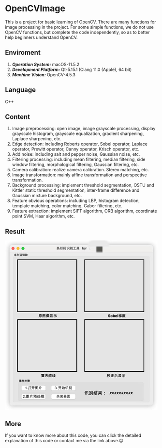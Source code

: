 # OpenCVImage

This is a project for basic learning of OpenCV. There are many functions for image processing in the project. For some simple functions, we do not use OpenCV functions, but complete the code independently, so as to better help beginners understand OpenCV.

## Enviroment

1. ***Operation System:*** macOS-11.5.2
2. ***Development Platform:*** Qt-5.15.1 (Clang 11.0 (Apple), 64 bit)
3. ***Machine Vision:*** OpenCV-4.5.3

## Language

C++

## Content

1. Image preprocessing: open image, image grayscale processing, display grayscale histogram, grayscale equalization, gradient sharpening, Laplace sharpening, etc.
2. Edge detection: including Roberts operator, Sobel operator, Laplace operator, Prewitt operator, Canny operator, Krisch operator, etc.
3. Add noise: including salt and pepper noise, Gaussian noise, etc.
4. Filtering processing: including mean filtering, median filtering, side window filtering, morphological filtering, Gaussian filtering, etc.
5. Camera calibration: realize camera calibration. Stereo matching, etc.
6. Image transformation: mainly affine transformation and perspective transformation.
7. Background processing: implement threshold segmentation, OSTU and Kittler static threshold segmentation, inter-frame difference and Gaussian mixture background, etc.
8. Feature obvious operations: including LBP, histogram detection, template matching, color matching, Gabor filtering, etc.
9. Feature extraction: implement SIFT algorithm, ORB algorithm, coordinate point SVM, Haar algorithm, etc.

## Result

<img src="https://github.com/QiTianyu-0403/Barcode/blob/main/result/1.jpeg" width="600" >

## More

If you want to know more about this code, you can click the detailed explanation of this code or contact me via the link above.😊

